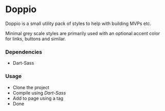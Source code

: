 # Doppio

Doppio is a small utility pack of styles to help with building MVPs etc.

Minimal grey scale styles are primarily used with an optional accent color for links, buttons
and similar.

### Dependencies

* Dart-Sass

### Usage

* Clone the project
* Compile using *Dart-Sass*
* Add to page using a <link> tag
* Done
